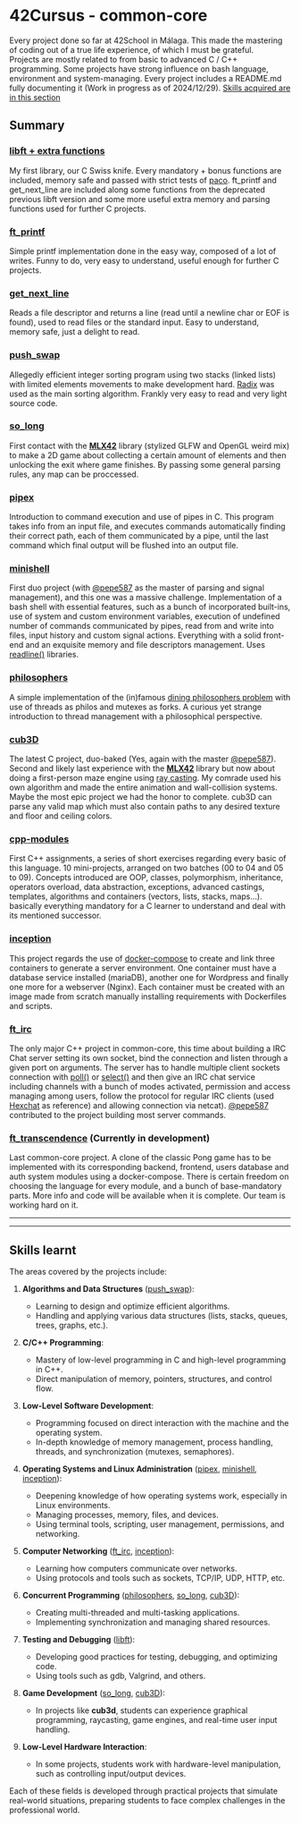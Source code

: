 # 42Cursus - common-core
Every project done so far at 42School in Málaga. This made the mastering of coding out of a true life experience, of which I must be grateful. <br>
Projects are mostly related to from basic to advanced C / C++ programming. Some projects have strong influence on bash language, environment and system-managing. Every project includes a README.md fully documenting it (Work in progress as of 2024/12/29). [Skills acquired are in this section](#skills-learnt)


## Summary

### [libft + extra functions](https://github.com/prando-a/42Cursus/tree/master/libft)
My first library, our C Swiss knife. Every mandatory + bonus functions are included, memory safe and passed with strict tests of [paco](https://github.com/xicodomingues/francinette). ft_printf and get_next_line are included along some functions from the deprecated previous libft version and some more useful extra memory and parsing functions used for further C projects.

### [ft_printf](https://github.com/prando-a/42Cursus/tree/master/ft_printf)
Simple printf implementation done in the easy way, composed of a lot of writes. Funny to do, very easy to understand, useful enough for further C projects.

### [get_next_line](https://github.com/prando-a/42Cursus/tree/master/get_next_line)
Reads a file descriptor and returns a line (read until a newline char or EOF is found), used to read files or the standard input. Easy to understand, memory safe, just a delight to read.

### [push_swap](https://github.com/prando-a/42Cursus/tree/master/push_swap)
Allegedly efficient integer sorting program using two stacks (linked lists) with limited elements movements to make development hard. [Radix](https://en.wikipedia.org/wiki/Radix_sort) was used as the main sorting algorithm.
Frankly very easy to read and very light source code.

### [so_long](https://github.com/prando-a/42Cursus/tree/master/so_long)
First contact with the [**MLX42**](https://github.com/codam-coding-college/MLX42) library (stylized GLFW and OpenGL weird mix) to make a 2D game about collecting a certain amount of elements and then unlocking the exit where game finishes. By passing some general parsing rules, any map can be proccessed.

### [pipex](https://github.com/prando-a/42Cursus/tree/master/pipex)
Introduction to command execution and use of pipes in C. This program takes info from an input file, and executes commands automatically finding their correct path, each of them communicated by a pipe, until the last command which final output will be flushed into an output file.

### [minishell](https://github.com/prando-a/42Cursus/tree/master/minishell)
First duo project (with [@pepe587](https://github.com/pepe587) as the master of parsing and signal management), and this one was a massive challenge. Implementation of a bash shell with essential features, such as a bunch of incorporated built-ins, use of system and custom environment variables, execution of undefined number of commands communicated by pipes, read from and write into files, input history and custom signal actions. Everything with a solid front-end and an exquisite memory and file descriptors management. 
Uses [readline()](https://tiswww.case.edu/php/chet/readline/rltop.html) libraries.

### [philosophers](https://github.com/prando-a/42Cursus/tree/master/philosophers)
A simple implementation of the (in)famous [dining philosophers problem](https://en.wikipedia.org/wiki/Dining_philosophers_problem) with use of threads as philos and mutexes as forks. A curious yet strange introduction to thread management with a philosophical perspective.

### [cub3D](https://github.com/prando-a/42Cursus/tree/master/cub3D)
The latest C project, duo-baked (Yes, again with the master [@pepe587](https://github.com/pepe587)).
Second and likely last experience with the [**MLX42**](https://github.com/codam-coding-college/MLX42) library but now about doing a first-person maze engine using [ray casting](https://en.wikipedia.org/wiki/Ray_casting). My comrade used his own algorithm and made the entire animation and wall-collision systems. Maybe the most epic project we had the honor to complete. cub3D can parse any valid map which must also contain paths to any desired texture and floor and ceiling colors.

### [cpp-modules](https://github.com/prando-a/42Cursus/tree/master/cpp_modules)
First C++ assignments, a series of short exercises regarding every basic of this language. 10 mini-projects, arranged on two batches (00 to 04 and 05 to 09). Concepts introduced are
OOP, classes, polymorphism, inheritance, operators overload, data abstraction, exceptions, advanced castings, templates, algorithms and containers (vectors, lists, stacks, maps...). basically everything mandatory for a C learner to understand and deal with its mentioned successor.

### [inception](https://github.com/prando-a/42Cursus/tree/master/inception)
This project regards the use of [docker-compose](https://docs.docker.com/compose/) to create and link three containers to generate a server environment. One container must have a database service installed (mariaDB), another one for Wordpress and finally one more for a webserver (Nginx). Each container must be created with an image made from scratch manually installing requirements with Dockerfiles and scripts.

### [ft_irc](https://github.com/prando-a/42Cursus/tree/master/ft_irc)
The only major C++ project in common-core, this time about building a IRC Chat server setting its own socket, bind the connection and listen through a given port on arguments. The server has to handle multiple client sockets connection with [poll()](https://pubs.opengroup.org/onlinepubs/009696799/functions/poll.html) or [select()](https://man7.org/linux/man-pages/man2/select.2.html) and then give an IRC chat service including channels with a bunch of modes activated, permission and access managing among users, follow the protocol for regular IRC clients (used [Hexchat](https://hexchat.github.io/) as reference) and allowing connection via netcat). [@pepe587](https://github.com/pepe587) contributed to the project building most server commands.

### [ft_transcendence]() (Currently in development)
Last common-core project. A clone of the classic Pong game has to be implemented with its corresponding backend, frontend, users database and auth system modules using a docker-compose. There is certain freedom on choosing the language for every module, and a bunch of base-mandatory parts. More info and code will be available when it is complete. Our team is working hard on it.

----------------------------------------------
----------------------------------------------

## Skills learnt

The areas covered by the projects include:

1. **Algorithms and Data Structures** ([push_swap](https://github.com/prando-a/42Cursus/tree/master/push_swap)):  
   - Learning to design and optimize efficient algorithms.  
   - Handling and applying various data structures (lists, stacks, queues, trees, graphs, etc.).

2. **C/C++ Programming**:  
   - Mastery of low-level programming in C and high-level programming in C++.  
   - Direct manipulation of memory, pointers, structures, and control flow.

3. **Low-Level Software Development**:  
   - Programming focused on direct interaction with the machine and the operating system.  
   - In-depth knowledge of memory management, process handling, threads, and synchronization (mutexes, semaphores).

4. **Operating Systems and Linux Administration** ([pipex](https://github.com/prando-a/42Cursus/tree/master/pipex), [minishell](https://github.com/prando-a/42Cursus/tree/master/minishell), [inception](https://github.com/prando-a/42Cursus/tree/master/inception)):  
   - Deepening knowledge of how operating systems work, especially in Linux environments.  
   - Managing processes, memory, files, and devices.  
   - Using terminal tools, scripting, user management, permissions, and networking.

5. **Computer Networking** ([ft_irc](https://github.com/prando-a/42Cursus/tree/master/ft_irc), [inception](https://github.com/prando-a/42Cursus/tree/master/inception)):  
   - Learning how computers communicate over networks.  
   - Using protocols and tools such as sockets, TCP/IP, UDP, HTTP, etc.

6. **Concurrent Programming** ([philosophers](https://github.com/prando-a/42Cursus/tree/master/philosophers), [so_long](https://github.com/prando-a/42Cursus/tree/master/so_long), [cub3D](https://github.com/prando-a/42Cursus/tree/master/cub3D)):  
   - Creating multi-threaded and multi-tasking applications. 
   - Implementing synchronization and managing shared resources.

7. **Testing and Debugging** ([libft](https://github.com/prando-a/42Cursus/tree/master/libft)):  
   - Developing good practices for testing, debugging, and optimizing code.  
   - Using tools such as gdb, Valgrind, and others.

8. **Game Development** ([so_long](https://github.com/prando-a/42Cursus/tree/master/so_long), [cub3D](https://github.com/prando-a/42Cursus/tree/master/cub3D)):  
   - In projects like **cub3d**, students can experience graphical programming, raycasting, game engines, and real-time user input handling.

9. **Low-Level Hardware Interaction**:  
   - In some projects, students work with hardware-level manipulation, such as controlling input/output devices.

Each of these fields is developed through practical projects that simulate real-world situations, preparing students to face complex challenges in the professional world.